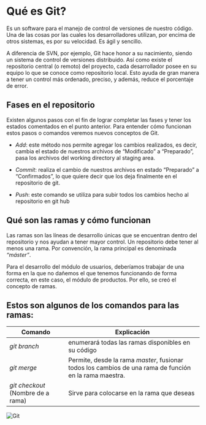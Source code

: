# Qué es Git?

Es un software para el manejo de control de versiones de nuestro código. Una de las cosas por las cuales los desarrolladores utilizan, por encima de otros sistemas, es por su velocidad. Es ágil y sencillo.

A diferencia de SVN, por ejemplo, Git hace honor a su nacimiento, siendo un sistema de control de versiones distribuido. Así como existe el repositorio central (o remoto) del proyecto, cada desarrollador posee en su equipo lo que se conoce como repositorio local. Esto ayuda de gran manera a tener un control más ordenado, preciso, y además, reduce el porcentaje de error.

## Fases en el repositorio 

Existen algunos pasos con el fin de lograr completar las fases y tener los estados comentados en el punto anterior. Para entender cómo funcionan estos pasos o comandos veremos nuevos conceptos de Git.

- *Add*: este método nos permite agregar los cambios realizados, es decir, cambia el estado de nuestros archivos de “Modificado” a “Preparado”, pasa los archivos del working directory al staging area.
- *Commit*: realiza el cambio de nuestros archivos en estado “Preparado” a “Confirmados”, lo que quiere decir que los deja finalmente en el repositorio de git.

- *Push*: este comando se utiliza para subir todos los cambios hecho al repositorio en git hub

## Qué son las ramas y cómo funcionan 

Las ramas son las líneas de desarrollo únicas que se encuentran dentro del repositorio y nos ayudan a tener mayor control. Un repositorio debe tener al menos una rama. Por convención, la rama principal es denominada *“máster”*. 

Para el desarrollo del módulo de usuarios, deberíamos trabajar de una forma en la que no dañemos el que tenemos funcionando de forma correcta, en este caso, el módulo de productos. Por ello, se creó el concepto de ramas.

## Estos son algunos de los comandos para las ramas:

|Comando|Explicación|
|-|-|
| *git branch*|enumerará todas las ramas disponibles en su código|
|*git merge*|Permite, desde la rama *master*, fusionar todos los cambios de una rama de función en la rama maestra.|
|*git checkout* (Nombre de a rama)|Sirve para colocarse en la rama que deseas|

![Git](https://www.adictosaltrabajo.com/wp-content/uploads/2020/01/intergracionportada.png)
